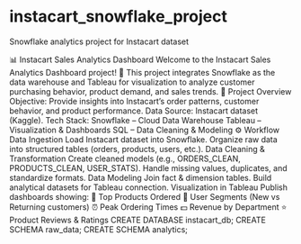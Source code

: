 # instacart_snowflake_project
Snowflake analytics project for Instacart dataset



📊 Instacart Sales Analytics Dashboard
Welcome to the Instacart Sales Analytics Dashboard project! 🚀
This project integrates Snowflake as the data warehouse and Tableau for visualization to analyze customer purchasing behavior, product demand, and sales trends.
🔎 Project Overview
Objective: Provide insights into Instacart’s order patterns, customer behavior, and product performance.
Data Source: Instacart dataset (Kaggle).
Tech Stack:
Snowflake – Cloud Data Warehouse
Tableau – Visualization & Dashboards
SQL – Data Cleaning & Modeling
⚙️ Workflow
Data Ingestion
Load Instacart dataset into Snowflake.
Organize raw data into structured tables (orders, products, users, etc.).
Data Cleaning & Transformation
Create cleaned models (e.g., ORDERS_CLEAN, PRODUCTS_CLEAN, USER_STATS).
Handle missing values, duplicates, and standardize formats.
Data Modeling
Join fact & dimension tables.
Build analytical datasets for Tableau connection.
Visualization in Tableau
Publish dashboards showing:
🛒 Top Products Ordered
👥 User Segments (New vs Returning customers)
⏰ Peak Ordering Times
💵 Revenue by Department
⭐ Product Reviews & Ratings
CREATE DATABASE instacart_db;
CREATE SCHEMA raw_data;
CREATE SCHEMA analytics;
